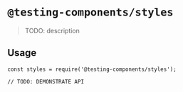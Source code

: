 # `@testing-components/styles`

> TODO: description

## Usage

```
const styles = require('@testing-components/styles');

// TODO: DEMONSTRATE API
```

